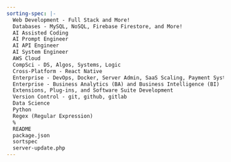```yaml
---
sorting-spec: |-
  Web Development - Full Stack and More!
  Databases - MySQL, NoSQL, Firebase Firestore, and More!
  AI Assisted Coding
  AI Prompt Engineer
  AI API Engineer
  AI System Engineer
  AWS Cloud
  CompSci - DS, Algos, Systems, Logic
  Cross-Platform - React Native
  Enterprise - DevOps, Docker, Server Admin, SaaS Scaling, Payment Systems
  Enterprise - Business Analytics (BA) and Business Intelligence (BI)
  Extensions, Plug-ins, and Software Suite Development
  Version Control - git, github, gitlab
  Data Science
  Python
  Regex (Regular Expression)
  %
  README
  package.json
  sortspec
  server-update.php
---
```

